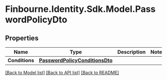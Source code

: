 # Finbourne.Identity.Sdk.Model.PasswordPolicyDto

## Properties

Name | Type | Description | Notes
------------ | ------------- | ------------- | -------------
**Conditions** | [**PasswordPolicyConditionsDto**](PasswordPolicyConditionsDto.md) |  | 

[[Back to Model list]](../README.md#documentation-for-models) [[Back to API list]](../README.md#documentation-for-api-endpoints) [[Back to README]](../README.md)

